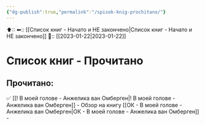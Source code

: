 ```yaml
---
{"dg-publish":true,"permalink":"/spisok-knig-prochitano/"}
---
```



⬆::
⬅:: [[Список книг - Начато и НЕ закончено\|Список книг - Начато и НЕ закончено]]
📅:: [[2023-01-22\|2023-01-22]]

# Список книг - Прочитано

## Прочитано:
✅  [[! В моей голове - Анжелика ван Омберген\|! В моей голове - Анжелика ван Омберген]] 
	- Обзор на книгу [[ОК - В моей голове - Анжелика ван Омберген\|ОК - В моей голове - Анжелика ван Омберген]]
	- 